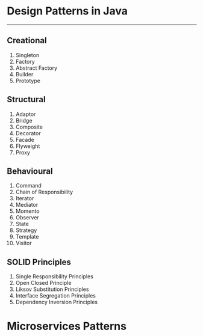 # Design Patterns in Java
---
## Creational
1. Singleton
2. Factory
3. Abstract Factory
4. Builder
5. Prototype
   
## Structural
1. Adaptor
2. Bridge
3. Composite
4. Decorator
5. Facade
6. Flyweight
7. Proxy

## Behavioural
1. Command
2. Chain of Responsibility
3. Iterator
4. Mediator
5. Momento
6. Observer
7. State
8. Strategy
9. Template
10. Visitor

## SOLID Principles
1. Single Responsibility Principles
2. Open Closed Principle
3. Liksov Substitution Principles
4. Interface Segregation Principles
5. Dependency Inversion Principles

# Microservices Patterns
## 


